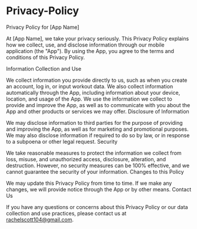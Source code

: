 # Privacy-Policy
Privacy Policy for [App Name]

At [App Name], we take your privacy seriously. This Privacy Policy explains how we collect, use, and disclose information through our mobile application (the "App"). By using the App, you agree to the terms and conditions of this Privacy Policy.

Information Collection and Use

We collect information you provide directly to us, such as when you create an account, log in, or input workout data.
We also collect information automatically through the App, including information about your device, location, and usage of the App.
We use the information we collect to provide and improve the App, as well as to communicate with you about the App and other products or services we may offer.
Disclosure of Information

We may disclose information to third parties for the purpose of providing and improving the App, as well as for marketing and promotional purposes.
We may also disclose information if required to do so by law, or in response to a subpoena or other legal request.
Security

We take reasonable measures to protect the information we collect from loss, misuse, and unauthorized access, disclosure, alteration, and destruction.
However, no security measures can be 100% effective, and we cannot guarantee the security of your information.
Changes to this Policy

We may update this Privacy Policy from time to time. If we make any changes, we will provide notice through the App or by other means.
Contact Us

If you have any questions or concerns about this Privacy Policy or our data collection and use practices, please contact us at rachelscott104@gmail.com.
